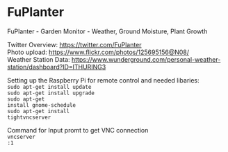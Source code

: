 # FuPlanter
FuPlanter - Garden Monitor - Weather, Ground Moisture, Plant Growth

Twitter Overview: https://twitter.com/FuPlanter<br />
Photo upload: https://www.flickr.com/photos/125695156@N08/<br />
Weather Station Data: https://www.wunderground.com/personal-weather-station/dashboard?ID=ITHURING3<br />

Setting up the Raspberry Pi for remote control and needed libaries:<br />
<code>sudo apt-get install update</code><br />
<code>sudo apt-get install upgrade</code><br />
<code>sudo apt-get install gnome-schedule</code><br />
<code>sudo apt-get install tightvncserver</code><br />

Command for Input promt to get VNC connection<br />
<code>vncserver :1</code><br />

